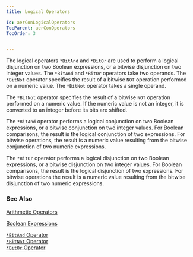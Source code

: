 ```yaml
---
title: Logical Operators

Id: aerConLogicalOperators
TocParent: aerConOperators
TocOrder: 3


---
```


The logical operators ```*BitAnd``` and ```*BitOr``` are used to perform a logical disjunction on two Boolean expressions, or a bitwise disjunction on two integer values. The ```*BitAnd``` and ```*BitOr``` operators take two operands. The ```*BitNot``` operator specifies the result of a bitwise ```NOT``` operation performed on a numeric value. The ```*BitNot``` operator takes a single operand. <p> The ```*BitNot``` operator specifies the result of a bitwise ```NOT``` operation performed on a numeric value. If the numeric value is not an integer, it is converted to an integer before its bits are shifted. 

The ```*BitAnd``` operator performs a logical conjunction on two Boolean expressions, or a bitwise conjunction on two integer values. For Boolean comparisons, the result is the logical conjunction of two expressions. For bitwise operations, the result is a numeric value resulting from the bitwise conjunction of two numeric expressions. 

The ```*BitOr``` operator performs a logical disjunction on two Boolean expressions, or a bitwise disjunction on two integer values. For Boolean comparisons, the result is the logical disjunction of two expressions. For bitwise operations the result is a numeric value resulting from the bitwise disjunction of two numeric expressions. 

### See Also
[Arithmetic Operators](ecrConArithmeticOperators.html)

[Boolean Expressions](ecrConBooleanExpressions.html)

[```*BitAnd``` Operator](BitAnd_Operator.html)<br /> <a href="BitNot_Operator">```*BitNot``` Operator</a><br /> <a href="BitOr_Operator">```*BitOr``` Operator</a> 
